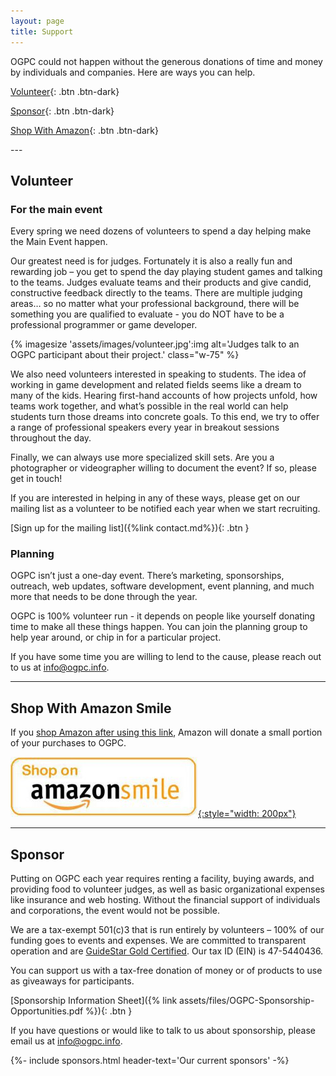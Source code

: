 ```yaml
---
layout: page
title: Support
---
```


OGPC could not happen without the generous donations of time and money by individuals and companies.
Here are ways you can help.

<div class="btn-set" id="categories" markdown="1">

[Volunteer](#volunteer){: .btn .btn-dark}

[Sponsor](#sponsor){: .btn .btn-dark}

[Shop With Amazon](#shop-with-amazon-smile){: .btn .btn-dark}

</div>
---

## Volunteer

### For the main event

Every spring we need dozens of volunteers to spend a day helping make the Main Event happen.

Our greatest need is for judges. Fortunately it is also a really fun and rewarding job –
you get to spend the day playing student games and talking to the teams. Judges evaluate
teams and their products and give candid, constructive feedback directly to the teams.
There are multiple judging areas… so no matter what your professional background, there
will be something you are qualified to evaluate - you do NOT have to be a professional
programmer or game developer.

{% imagesize 'assets/images/volunteer.jpg':img alt='Judges talk to an OGPC participant about their project.' class="w-75" %}


We also need volunteers interested in speaking to students. The idea of working in game development
and related fields seems like a dream to many of the kids. Hearing first-hand accounts of how
projects unfold, how teams work together, and what’s possible in the real world can help students
turn those dreams into concrete goals. To this end, we try to offer a range of professional speakers
every year in breakout sessions throughout the day.

Finally, we can always use more specialized skill sets. Are you a photographer or
videographer willing to document the event? If so, please get in touch!

If you are interested in helping in any of these ways, please get on our mailing list as a volunteer
to be notified each year when we start recruiting.

[Sign up for the mailing list]({%link contact.md%}){: .btn }

### Planning

OGPC isn’t just a one-day event. There’s marketing, sponsorships, outreach, web updates, software
development, event planning, and much more that needs to be done through the year.

OGPC is 100% volunteer run - it depends on people like yourself donating time to make all these
things happen. You can join the planning group to help year around, or chip in for a particular
project.

If you have some time you are willing to lend to the cause, please reach out to us at
[info@ogpc.info](mailto:info@ogpc.info).

---

## Shop With Amazon Smile

If you [shop Amazon after using this link](https://smile.amazon.com/ch/47-5440436), Amazon
will donate a small portion of your purchases to OGPC.

[![ Shop with Amazon Smile ](assets/images/Amazon-Smile.jpg){:style="width: 200px"}](https://smile.amazon.com/ch/47-5440436)

---

## Sponsor

Putting on OGPC each year requires renting a facility, buying awards, and providing food to
volunteer judges, as well as basic organizational expenses like insurance and web hosting. Without
the financial support of individuals and corporations, the event would not be possible.

We are a tax-exempt 501(c)3 that is run entirely by volunteers – 100% of our funding goes to
events and expenses. We are committed to transparent operation and are
[GuideStar Gold Certified](https://www.guidestar.org/profile/47-5440436). Our tax ID (EIN) is 47-5440436.

You can support us with a tax-free donation of money or of products to use as giveaways for
participants.

[Sponsorship Information Sheet]({% link assets/files/OGPC-Sponsorship-Opportunities.pdf %}){: .btn }

If you have questions or would like to talk to us about sponsorship, please email us at
[info@ogpc.info](mailto:info@ogpc.info).

{%- include sponsors.html header-text='Our current sponsors' -%}